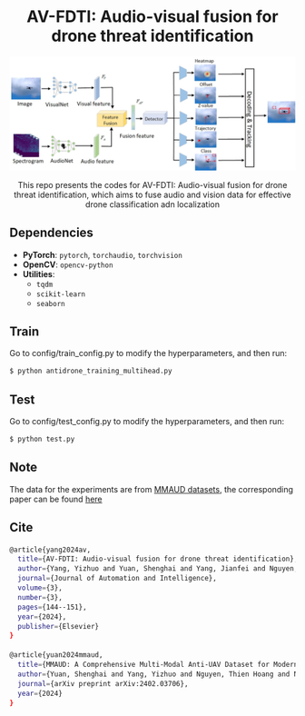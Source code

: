 # <div align="center">AV-FDTI: Audio-visual fusion for drone threat identification</div>

<div align="center">
    <img src="assests/arcitecture.jpg" alt="banner" width="600"/>
</div>

<div align="center">
<p>This repo presents the codes for AV-FDTI: Audio-visual fusion for drone threat identification, which aims to fuse audio and vision data for effective drone classification adn localization</p>
</div>

## Dependencies

- **PyTorch**: `pytorch`, `torchaudio`, `torchvision`
- **OpenCV**: `opencv-python`
- **Utilities**:
  - `tqdm`
  - `scikit-learn`
  - `seaborn`

## Train
Go to config/train_config.py to modify the hyperparameters, and then run:
```bash
$ python antidrone_training_multihead.py
```

## Test
Go to config/test_config.py to modify the hyperparameters, and then run:
```bash
$ python test.py
```
## Note
The data for the experiments are from [MMAUD datasets](https://github.com/ntu-aris/MMAUD), the corresponding paper can be found [here](https://arxiv.org/abs/2402.03706)

## Cite
```bash
@article{yang2024av,
  title={AV-FDTI: Audio-visual fusion for drone threat identification},
  author={Yang, Yizhuo and Yuan, Shenghai and Yang, Jianfei and Nguyen, Thien Hoang and Cao, Muqing and Nguyen, Thien-Minh and Wang, Han and Xie, Lihua},
  journal={Journal of Automation and Intelligence},
  volume={3},
  number={3},
  pages={144--151},
  year={2024},
  publisher={Elsevier}
}

@article{yuan2024mmaud,
  title={MMAUD: A Comprehensive Multi-Modal Anti-UAV Dataset for Modern Miniature Drone Threats},
  author={Yuan, Shenghai and Yang, Yizhuo and Nguyen, Thien Hoang and Nguyen, Thien-Minh and Yang, Jianfei and Liu, Fen and Li, Jianping and Wang, Han and Xie, Lihua},
  journal={arXiv preprint arXiv:2402.03706},
  year={2024}
}
```
